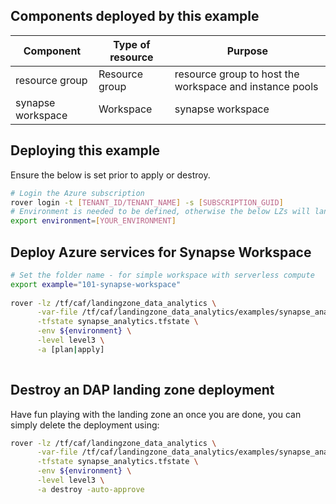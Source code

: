 ## Components deployed by this example

| Component         | Type of resource | Purpose                                                 |
|-------------------|------------------|---------------------------------------------------------|
| resource group    | Resource group   | resource group to host the workspace and instance pools |
| synapse workspace | Workspace        | synapse workspace                                       |

## Deploying this example

Ensure the below is set prior to apply or destroy.

```bash
# Login the Azure subscription
rover login -t [TENANT_ID/TENANT_NAME] -s [SUBSCRIPTION_GUID]
# Environment is needed to be defined, otherwise the below LZs will land into sandpit which someone else is working on
export environment=[YOUR_ENVIRONMENT]
```

## Deploy Azure services for Synapse Workspace

```bash
# Set the folder name - for simple workspace with serverless compute
export example="101-synapse-workspace"   
	  
rover -lz /tf/caf/landingzone_data_analytics \
      -var-file /tf/caf/landingzone_data_analytics/examples/synapse_analytics/${example}/configuration.tfvars \
      -tfstate synapse_analytics.tfstate \
      -env ${environment} \
	  -level level3 \
      -a [plan|apply]
      
```

## Destroy an DAP landing zone deployment

Have fun playing with the landing zone an once you are done, you can simply delete the deployment using:

```bash       
rover -lz /tf/caf/landingzone_data_analytics \
      -var-file /tf/caf/landingzone_data_analytics/examples/synapse_analytics/${example}/configuration.tfvars \
      -tfstate synapse_analytics.tfstate \
      -env ${environment} \
	  -level level3 \
      -a destroy -auto-approve     
```
